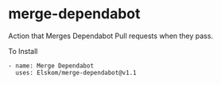 # merge-dependabot
Action that Merges Dependabot Pull requests when they pass.

To Install
```
- name: Merge Dependabot
  uses: Elskom/merge-dependabot@v1.1
```
